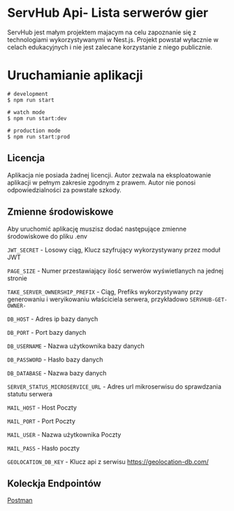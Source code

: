 
# ServHub Api- Lista serwerów gier

ServHub jest małym projektem majacym na celu zapoznanie się z technologiami wykorzystywanymi w Nest.js. Projekt powstał wyłacznie w celach edukacyjnych i nie jest zalecane korzystanie z niego publicznie.


# Uruchamianie aplikacji
``` 
# development
$ npm run start

# watch mode
$ npm run start:dev

# production mode
$ npm run start:prod
```


## Licencja


Aplikacja nie posiada żadnej licencji. Autor zezwala na eksploatowanie aplikacji w pełnym zakresie zgodnym z prawem. Autor nie ponosi odpowiedzialności za powstałe szkody.

## Zmienne środowiskowe

Aby uruchomić aplikację muszisz dodać następujące zmienne środowiskowe do pliku .env

`JWT_SECRET` - Losowy ciąg, Klucz szyfrujący wykorzystywany przez moduł JWT 

`PAGE_SIZE` - Numer przestawiający ilość serwerów wyświetlanych na jednej stronie

`TAKE_SERVER_OWNERSHIP_PREFIX` - Ciąg, Prefiks wykorzystywany przy generowaniu i weryikowaniu właściciela serwera, przykładowo `SERVHUB-GET-OWNER-`

`DB_HOST` - Adres ip bazy danych

`DB_PORT` - Port bazy danych

`DB_USERNAME` - Nazwa użytkownika bazy danych

`DB_PASSWORD` - Hasło bazy danych

`DB_DATABASE` - Nazwa bazy danych

`SERVER_STATUS_MICROSERVICE_URL` - Adres url mikroserwisu do sprawdzania statutu serwera 

`MAIL_HOST` - Host Poczty

`MAIL_PORT` - Port Poczty

`MAIL_USER` - Nazwa użytkownika Poczty

`MAIL_PASS` - Hasło poczty

`GEOLOCATION_DB_KEY` - Klucz api z serwisu https://geolocation-db.com/
## Koleckja Endpointów

[Postman](https://www.postman.com/galactic-sunset-757990/workspace/servhub/collection/21826280-b0b8c1cf-4f24-48c4-b2e2-341521ec749f?action=share&creator=21826280)

